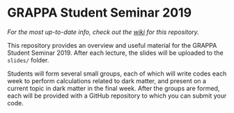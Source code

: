 # GRAPPA Student Seminar 2019

*For the most up-to-date info, check out the [wiki](https://github.com/adam-coogan/GRAPPA_Student_Seminar_2019/wiki) for this repository.*

This repository provides an overview and useful material for the GRAPPA Student Seminar 2019. After each lecture, the slides will be uploaded to the `slides/` folder.

Students will form several small groups, each of which will write codes each week to perform calculations related to dark matter, and present on a current topic in dark matter in the final week. After the groups are formed, each will be provided with a GitHub repository to which you can submit your code.
